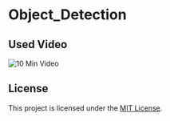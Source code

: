 # Object_Detection

## Used Video
![10 Min Video](https://drive.google.com/uc?id=1BXn53hXcysQaRNTOjOf4uIwdZfZG3nSF)


## License
This project is licensed under the [MIT License](LICENSE).
